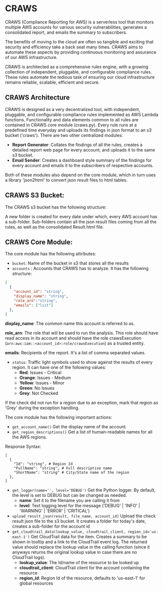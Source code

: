 # CRAWS
CRAWS (Compliance Reporting for AWS) is a serverless tool that monitors multiple AWS accounts for various security vulnerabilities, generates a 
consolidated report, and emails the summary to subscribers.

The benefits of moving to the cloud are often so tangible and exciting that security and efficiency take a back seat many times. CRAWS aims to automate
these aspects by providing continuous monitoring and assurance of our AWS infrastructure.

CRAWS is architected as a comprehensive rules engine, with a growing collection of independent, pluggable, and configurable compliance rules. These
rules automate the tedious task of ensuring our cloud infrastructure remains reliable, scalable, efficient and secure.

## CRAWS Architecture

CRAWS is designed as a very decentralized tool, with independent, pluggable, and configurable compliance rules implemented as AWS Lambda
functions. Functionality and data elements common to all rules are contained in CRAWS core module (craws.py). Every rule runs at a predefined time
everyday and uploads its findings in json format to an s3 bucket ('craws'). There are two other centralized modules:
- **Report Generator**: Collates the findings of all the rules, creates a detailed report web page for every account, and uploads it to the same s3
bucket.
- **Email Sender**: Creates a dashboard style summary of the findings for every account and emails it to the subscribers of respective accounts.

Both of these modules also depend on the core module, which in turn uses a library 'json2html' to convert json result files to html tables.

## CRAWS S3 Bucket:

The CRAWS s3 bucket has the following structure:

A new folder is created for every date under which, every AWS account has a sub-folder. Sub-folders contain all the json result files coming from all the
rules, as well as the consolidated Result.html file.

## CRAWS Core Module:

The core module has the following attributes:
- `bucket`: 
Name of the bucket in s3 that stores all the results
- `accounts`
: Accounts that CRAWS has to analyze. It has the following structure:
```json
[
  {
    "account_id": "string",
    "display_name": "string",
    "role_arn":"string",
    "emails": ["list"]
  },
]
```
**display_name**: The common name this account is referred to as.

**role_arn**: The role that will be used to run the analysis. This role should have read access in its account and should have the role crawsExecution
(`arn:aws:iam::<account_id>:role/crawsExecution`) as a trusted entity.

**emails**: Recipients of the report. It's a list of comma separated values.
- `status`:
Traffic light symbols used to show against the results of every region. It can have one of the following values:
    - **Red**: Issues - Critical
    - **Orange**: Issues - Medium
    - **Yellow**: Issues - Minor
    - **Green**: No Issues
    - **Grey**: Not Checked

If the check did not run for a region due to an exception, mark that region as 'Grey' during the exception handling.

The core module has the following important actions:
- `get_account_name()`
Get the display name of the account.
- `get_region_descriptions()`
Get a list of human-readable names for all the AWS regions.

Response Syntax:
```jsonc
[
  {
    "Id": "string", # Region Id
    "FullName": "string", # Full descriptive name
    "ShortName": "string" # City/State name of the region
  },
]
```
- `get_logger(name='', level='DEBUG')`
Get the Python logger. By default, the level is set to DEBUG but can be changed as needed.
    - **name**: Set it to the filename you are calling it from
    - **level**: Text logging level for the message ('DEBUG' | 'INFO' | 'WARNING' | 'ERROR' | 'CRITICAL')
- `upload_result_json(result, file_name, account_id)`
Upload the check result json file to the s3 bucket. It creates a folder for today's date, creates a sub-folder for the account id
- `get_cloudtrail_data(lookup_value, cloudtrail_client, region_id='us-east-1')`
Get CloudTrail data for the item. Creates a summary to be shown in tooltip and a link to the CloudTrail event log. The returned value should replace
the lookup value in the calling function (since it anyways returns the original lookup value in case there are no CloudTrail logs).
    - **lookup_value**: The Id/name of the resource to be looked up
    - **cloudtrail_client**: CloudTrail client for the account containing the resource
    - **region_id**: Region Id of the resource, defaults to 'us-east-1' for global resources
